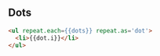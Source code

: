 ## Dots

<!--
function () {

  var dots = _.range(100).map(function (i) {
    return new BindableObject({i:i});
  });

  var interval = setInterval(function () {
    for (var i = dots.length; i--;) dots[i].set("i", dots[i].i + 1);
  }, 100);
 

  return {
    dots: dots,
    dispose: function () {
      clearInterval(interval);
    }
  }
}

-->

```html
<ul repeat.each={{dots}} repeat.as='dot'>
  <li>{{dot.i}}</li>
</ul>
```